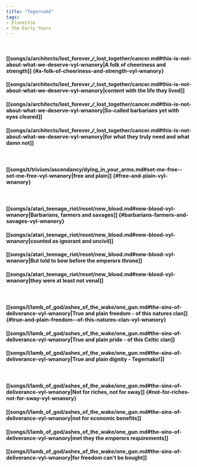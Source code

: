 ```yaml
---
title: "Tegernakô"
tags:
- Eluveitie
- The Early Years
---
```

&nbsp;
#### [[songs/a/architects/lost_forever_∕∕_lost_together/cancer.md#this-is-not-about-what-we-deserve-vyl-wnanory|A folk of cheeriness and strength]] {#a-folk-of-cheeriness-and-strength-vyl-wnanory}
#### [[songs/a/architects/lost_forever_∕∕_lost_together/cancer.md#this-is-not-about-what-we-deserve-vyl-wnanory|content with the life they lived]]
#### [[songs/a/architects/lost_forever_∕∕_lost_together/cancer.md#this-is-not-about-what-we-deserve-vyl-wnanory|So-called barbarians yet with eyes cleared]]
#### [[songs/a/architects/lost_forever_∕∕_lost_together/cancer.md#this-is-not-about-what-we-deserve-vyl-wnanory|for what they truly need and what damn not]]
&nbsp;
#### [[songs/t/trivium/ascendancy/dying_in_your_arms.md#set-me-free--set-me-free-vyl-wnanory|free and plain]] {#free-and-plain-vyl-wnanory}
&nbsp;
#### [[songs/a/atari_teenage_riot/reset/new_blood.md#new-blood-vyl-wnanory|Barbarians, farmers and savages]] {#barbarians-farmers-and-savages-vyl-wnanory}
#### [[songs/a/atari_teenage_riot/reset/new_blood.md#new-blood-vyl-wnanory|counted as ignorant and uncivil]]
#### [[songs/a/atari_teenage_riot/reset/new_blood.md#new-blood-vyl-wnanory|But told to bow before the emperors throne]]
#### [[songs/a/atari_teenage_riot/reset/new_blood.md#new-blood-vyl-wnanory|they were at least not venal]]
&nbsp;
#### [[songs/l/lamb_of_god/ashes_of_the_wake/one_gun.md#the-sins-of-deliverance-vyl-wnanory|True and plain freedom - of this natures clan]] {#true-and-plain-freedom--of-this-natures-clan-vyl-wnanory}
#### [[songs/l/lamb_of_god/ashes_of_the_wake/one_gun.md#the-sins-of-deliverance-vyl-wnanory|True and plain pride - of this Celtic clan]]
#### [[songs/l/lamb_of_god/ashes_of_the_wake/one_gun.md#the-sins-of-deliverance-vyl-wnanory|True and plain dignity - Tegernako!]]
&nbsp;
#### [[songs/l/lamb_of_god/ashes_of_the_wake/one_gun.md#the-sins-of-deliverance-vyl-wnanory|Not for riches, not for sway]] {#not-for-riches-not-for-sway-vyl-wnanory}
#### [[songs/l/lamb_of_god/ashes_of_the_wake/one_gun.md#the-sins-of-deliverance-vyl-wnanory|not for economic benefits]]
#### [[songs/l/lamb_of_god/ashes_of_the_wake/one_gun.md#the-sins-of-deliverance-vyl-wnanory|met they the emperors requirements]]
#### [[songs/l/lamb_of_god/ashes_of_the_wake/one_gun.md#the-sins-of-deliverance-vyl-wnanory|for freedom can't be bought]]
